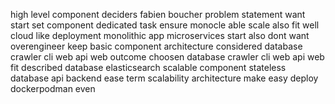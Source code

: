 high level component deciders fabien boucher problem statement want start set component dedicated task ensure monocle able scale also fit well cloud like deployment monolithic app microservices start also dont want overengineer keep basic component architecture considered database crawler cli web api web outcome choosen database crawler cli web api web fit described database elasticsearch scalable component stateless database api backend ease term scalability architecture make easy deploy dockerpodman even